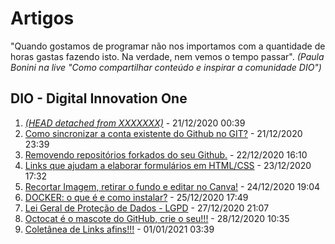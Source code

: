 # Artigos

"Quando gostamos de programar não nos importamos com a quantidade de horas gastas fazendo isto. Na verdade, nem vemos o tempo passar".
_(Paula Bonini na live "Como compartilhar conteúdo e inspirar a comunidade DIO")_

## DIO - Digital Innovation One

1. [_(HEAD detached from XXXXXXX)_](https://web.digitalinnovation.one/articles/head-detached-from-xxxxxxx?back=%2Farticles&page=1&order=oldest) - 21/12/2020 00:39
2. [Como sincronizar a conta existente do Github no GIT?](https://web.digitalinnovation.one/articles/como-sincronizar-a-conta-existente-do-github-no-git?back=%2Farticles&page=1&order=oldest) - 21/12/2020 23:39
3. [Removendo repositórios forkados do seu Github.](https://web.digitalinnovation.one/articles/removendo-repositorios-forkados-do-seu-github?back=%2Farticles&page=1&order=oldest) - 22/12/2020 16:10
4. [Links que ajudam a elaborar formulários em HTML/CSS](https://web.digitalinnovation.one/articles/links-que-ajudam-a-elaborar-formularios-em-htmlcss?back=%2Farticles&page=1&order=oldest) - 23/12/2020 17:32
5. [Recortar Imagem, retirar o fundo e editar no Canva!](https://web.digitalinnovation.one/articles/recortar-imagem-retirar-o-fundo-e-editar-no-canva?back=%2Farticles&page=1&order=oldest) - 24/12/2020 19:04
6. [DOCKER: o que é e como instalar?](https://web.digitalinnovation.one/articles/docker-o-que-e-e-como-instalar?back=%2Farticles&page=1&order=oldest) - 25/12/2020 17:49
7. [Lei Geral de Proteção de Dados - LGPD](https://web.digitalinnovation.one/articles/lei-geral-de-protecao-de-dados-lgpd?back=%2Farticles&page=1&order=oldest) - 27/12/2020 21:07
8. [Octocat é o mascote do GitHub, crie o seu!!!](https://web.digitalinnovation.one/articles/octocat-e-o-mascote-do-github-crie-o-seu?back=%2Farticles&page=1&order=oldest) - 28/12/2020 10:35
9. [Coletânea de Links afins!!!](https://web.digitalinnovation.one/articles/links?back=%2Farticles&page=1&order=oldest) - 01/01/2021 03:39
